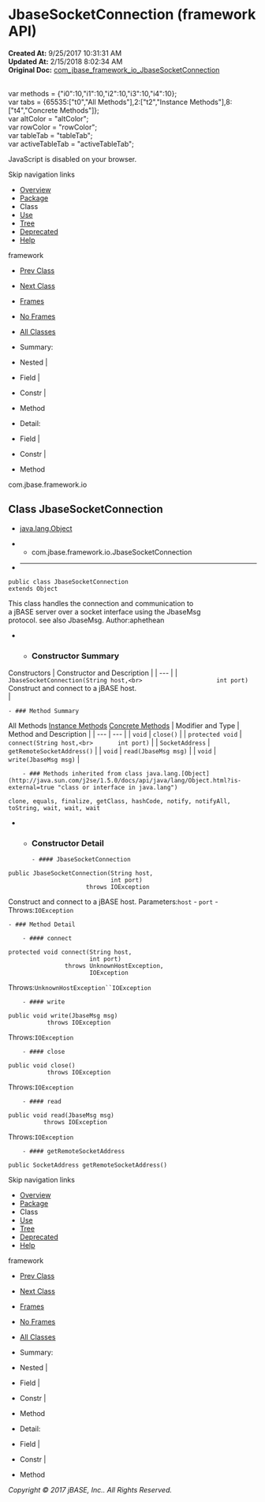 # JbaseSocketConnection (framework   API)

**Created At:** 9/25/2017 10:31:31 AM  
**Updated At:** 2/15/2018 8:02:34 AM  
**Original Doc:** [com_jbase_framework_io_JbaseSocketConnection](https://docs.jbase.com/39220-io/com_jbase_framework_io_JbaseSocketConnection)  

<!--<br>    try {<br>        if (location.href.indexOf('is-external=true') == -1) {<br>            parent.document.title="JbaseSocketConnection (framework   API)";<br>        }<br>    }<br>    catch(err) {<br>    }<br>//--><br>var methods = {"i0":10,"i1":10,"i2":10,"i3":10,"i4":10};<br>var tabs = {65535:["t0","All Methods"],2:["t2","Instance Methods"],8:["t4","Concrete Methods"]};<br>var altColor = "altColor";<br>var rowColor = "rowColor";<br>var tableTab = "tableTab";<br>var activeTableTab = "activeTableTab";
JavaScript is disabled on your browser.

Skip navigation links

- [Overview](../../../../overview-summary.html)
- [Package](/39220-io/com_jbase_framework_io_package-summary)
- Class
- [Use](/39223-class-use/com_jbase_framework_io_class-use_JbaseSocketConnection)
- [Tree](/39220-io/com_jbase_framework_io_package-tree)
- [Deprecated](../../../../deprecated-list.html)
- [Help](../../../../help-doc.html)


framework <br>

- [Prev Class](/39220-io/com_jbase_framework_io_JBaseSerializable.TYPE "interface in com.jbase.framework.io")
- [Next Class](/39220-io/com_jbase_framework_io_NaiveTrustManager "class in com.jbase.framework.io")


- [Frames](../../../../index.html?com/jbase/framework/io//39220-io/com_jbase_framework_io_JbaseSocketConnection)
- [No Frames](/39220-io/com_jbase_framework_io_JbaseSocketConnection)


- [All Classes](../../../../allclasses-noframe.html)


<!--<br>  allClassesLink = document.getElementById("allclasses\_navbar\_top");<br>  if(window==top) {<br>    allClassesLink.style.display = "block";<br>  }<br>  else {<br>    allClassesLink.style.display = "none";<br>  }<br>  //-->

- Summary:
- Nested |
- Field |
- Constr |
- Method


- Detail:
- Field |
- Constr |
- Method

com.jbase.framework.io

## Class JbaseSocketConnection

- [java.lang.Object](http://java.sun.com/j2se/1.5.0/docs/api/java/lang/Object.html?is-external=true "class or interface in java.lang")
- - com.jbase.framework.io.JbaseSocketConnection


- * * *


```
public class JbaseSocketConnection
extends Object
```

This class handles the connection and communication to<br> a jBASE server over a socket interface using the JbaseMsg<br> protocol.  see also JbaseMsg.
Author:aphethean

- - ### Constructor Summary


Constructors | Constructor and Description |
| --- |
| `JbaseSocketConnection(String host,<br>                     int port)`<br>Construct and connect to a jBASE host.<br> |


    - ### Method Summary


All Methods [Instance Methods](javascript:show%282%29;) [Concrete Methods](javascript:show%288%29;) | Modifier and Type | Method and Description |
| --- | --- |
| `void` | `close()`  |
| `protected void` | `connect(String host,<br>       int port)`  |
| `SocketAddress` | `getRemoteSocketAddress()`  |
| `void` | `read(JbaseMsg msg)`  |
| `void` | `write(JbaseMsg msg)`  |


        - ### Methods inherited from class java.lang.[Object](http://java.sun.com/j2se/1.5.0/docs/api/java/lang/Object.html?is-external=true "class or interface in java.lang")
`clone, equals, finalize, getClass, hashCode, notify, notifyAll, toString, wait, wait, wait`

- - ### Constructor Detail

        - #### JbaseSocketConnection

```
public JbaseSocketConnection(String host,
                             int port)
                      throws IOException
```

Construct and connect to a jBASE host.
Parameters:`host` - `port` - Throws:`IOException`


    - ### Method Detail

        - #### connect

```
protected void connect(String host,
                       int port)
                throws UnknownHostException,
                       IOException
```
Throws:`UnknownHostException``IOException`


        - #### write

```
public void write(JbaseMsg msg)
           throws IOException
```
Throws:`IOException`


        - #### close

```
public void close()
           throws IOException
```
Throws:`IOException`


        - #### read

```
public void read(JbaseMsg msg)
          throws IOException
```
Throws:`IOException`


        - #### getRemoteSocketAddress

```
public SocketAddress getRemoteSocketAddress()
```

Skip navigation links

- [Overview](../../../../overview-summary.html)
- [Package](/39220-io/com_jbase_framework_io_package-summary)
- Class
- [Use](/39223-class-use/com_jbase_framework_io_class-use_JbaseSocketConnection)
- [Tree](/39220-io/com_jbase_framework_io_package-tree)
- [Deprecated](../../../../deprecated-list.html)
- [Help](../../../../help-doc.html)


framework <br>

- [Prev Class](/39220-io/com_jbase_framework_io_JBaseSerializable.TYPE "interface in com.jbase.framework.io")
- [Next Class](/39220-io/com_jbase_framework_io_NaiveTrustManager "class in com.jbase.framework.io")


- [Frames](../../../../index.html?com/jbase/framework/io//39220-io/com_jbase_framework_io_JbaseSocketConnection)
- [No Frames](/39220-io/com_jbase_framework_io_JbaseSocketConnection)


- [All Classes](../../../../allclasses-noframe.html)


<!--<br>  allClassesLink = document.getElementById("allclasses\_navbar\_bottom");<br>  if(window==top) {<br>    allClassesLink.style.display = "block";<br>  }<br>  else {<br>    allClassesLink.style.display = "none";<br>  }<br>  //-->

- Summary:
- Nested |
- Field |
- Constr |
- Method


- Detail:
- Field |
- Constr |
- Method

*Copyright © 2017 jBASE, Inc.. All Rights Reserved.*
